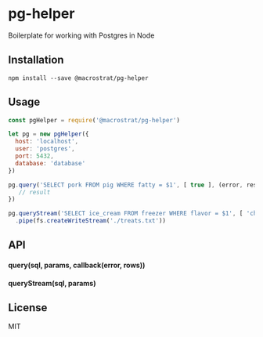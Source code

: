 # pg-helper

Boilerplate for working with Postgres in Node

## Installation

````
npm install --save @macrostrat/pg-helper
````

## Usage

````javascript
const pgHelper = require('@macrostrat/pg-helper')

let pg = new pgHelper({
  host: 'localhost',
  user: 'postgres',
  port: 5432,
  database: 'database'
})

pg.query('SELECT pork FROM pig WHERE fatty = $1', [ true ], (error, result) => {
   // result 
})

pg.queryStream('SELECT ice_cream FROM freezer WHERE flavor = $1', [ 'chocolate' ]))
  .pipe(fs.createWriteStream('./treats.txt'))
````

## API

#### query(sql, params, callback(error, rows))

#### queryStream(sql, params)


## License
MIT